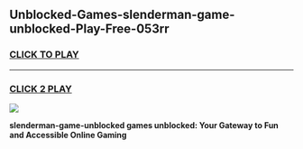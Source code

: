 
## Unblocked-Games-slenderman-game-unblocked-Play-Free-053rr
<h3>
<a href="https://premium76.site?title=slenderman-game-unblocked&ref=18A1">CLICK TO PLAY</a></h3>
<hr>

<h3>
<a href="https://premium76.site?title=slenderman-game-unblocked&ref=18A1">CLICK 2 PLAY</a>
  
</h3>

<a href="https://premium76.site?title=slenderman-game-unblocked&ref=18A1"><img src="https://clearcache.store/games.png"></a>


**slenderman-game-unblocked games unblocked: Your Gateway to Fun and Accessible Online Gaming**
